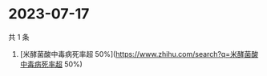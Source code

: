 # 2023-07-17

共 1 条

<!-- BEGIN -->
<!-- 最后更新时间 Mon Jul 17 2023 06:06:59 GMT+0800 (China Standard Time) -->

1. [米酵菌酸中毒病死率超
   50%](https://www.zhihu.com/search?q=米酵菌酸中毒病死率超 50%)

<!-- END -->
